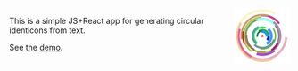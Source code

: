 <img align="right" src="public/favicon.svg" width="100" />

This is a simple JS+React app for generating circular
identicons from text.

See the [demo](https://ea7aba.be/identicon).
